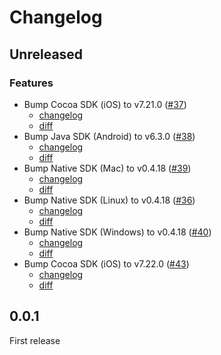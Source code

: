 # Changelog

## Unreleased

### Features

- Bump Cocoa SDK (iOS) to v7.21.0 ([#37](https://github.com/getsentry/sentry-unreal/pull/37))
  - [changelog](https://github.com/getsentry/sentry-cocoa/blob/master/CHANGELOG.md#7210)
  - [diff](https://github.com/getsentry/sentry-cocoa/compare/7.14.0...7.21.0)
- Bump Java SDK (Android) to v6.3.0 ([#38](https://github.com/getsentry/sentry-unreal/pull/38))
  - [changelog](https://github.com/getsentry/sentry-java/blob/main/CHANGELOG.md#630)
  - [diff](https://github.com/getsentry/sentry-java/compare/6.0.0...6.3.0)
- Bump Native SDK (Mac) to v0.4.18 ([#39](https://github.com/getsentry/sentry-unreal/pull/39))
  - [changelog](https://github.com/getsentry/sentry-native/blob/master/CHANGELOG.md#0418)
  - [diff](https://github.com/getsentry/sentry-native/compare/0.4.17...0.4.18)
- Bump Native SDK (Linux) to v0.4.18 ([#36](https://github.com/getsentry/sentry-unreal/pull/36))
  - [changelog](https://github.com/getsentry/sentry-native/blob/master/CHANGELOG.md#0418)
  - [diff](https://github.com/getsentry/sentry-native/compare/0.4.17...0.4.18)
- Bump Native SDK (Windows) to v0.4.18 ([#40](https://github.com/getsentry/sentry-unreal/pull/40))
  - [changelog](https://github.com/getsentry/sentry-native/blob/master/CHANGELOG.md#0418)
  - [diff](https://github.com/getsentry/sentry-native/compare/0.4.17...0.4.18)
- Bump Cocoa SDK (iOS) to v7.22.0 ([#43](https://github.com/getsentry/sentry-unreal/pull/43))
  - [changelog](https://github.com/getsentry/sentry-cocoa/blob/master/CHANGELOG.md#7220)
  - [diff](https://github.com/getsentry/sentry-cocoa/compare/7.21.0...7.22.0)

## 0.0.1

First release

